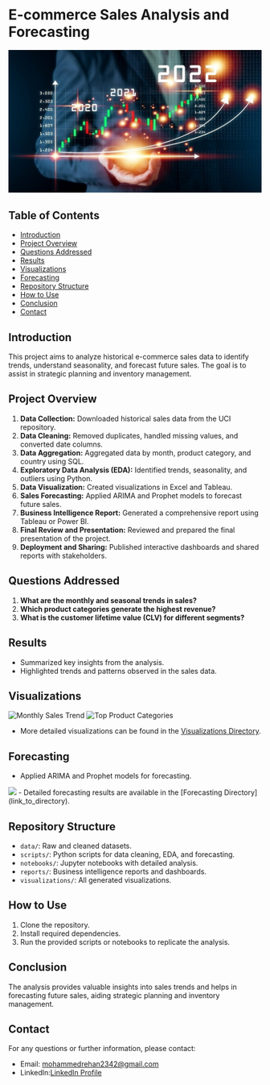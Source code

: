 # E-commerce Sales Analysis and Forecasting
<img src='CoverECommerce.jpg' />

## Table of Contents
- [Introduction](#introduction)
- [Project Overview](#project-overview)
- [Questions Addressed](#Questions-Addressed)
- [Results](#results)
- [Visualizations](#visualizations)
- [Forecasting](#forecasting)
- [Repository Structure](#repository-structure)
- [How to Use](#how-to-use)
- [Conclusion](#conclusion)
- [Contact](#Contact)

## Introduction
This project aims to analyze historical e-commerce sales data to identify trends, understand seasonality, and forecast future sales. The goal is to assist in strategic planning and inventory management.

## Project Overview
1. **Data Collection:** Downloaded historical sales data from the UCI repository.
2. **Data Cleaning:** Removed duplicates, handled missing values, and converted date columns.
3. **Data Aggregation:** Aggregated data by month, product category, and country using SQL.
4. **Exploratory Data Analysis (EDA):** Identified trends, seasonality, and outliers using Python.
5. **Data Visualization:** Created visualizations in Excel and Tableau.
6. **Sales Forecasting:** Applied ARIMA and Prophet models to forecast future sales.
7. **Business Intelligence Report:** Generated a comprehensive report using Tableau or Power BI.
8. **Final Review and Presentation:** Reviewed and prepared the final presentation of the project.
9. **Deployment and Sharing:** Published interactive dashboards and shared reports with stakeholders.
   
## Questions Addressed
1. **What are the monthly and seasonal trends in sales?**
2. **Which product categories generate the highest revenue?**
3. **What is the customer lifetime value (CLV) for different segments?**

## Results
- Summarized key insights from the analysis.
- Highlighted trends and patterns observed in the sales data.

## Visualizations
![Monthly Sales Trend](path/to/monthly_sales_trend.png)
![Top Product Categories](path/to/top_product_categories.png)
- More detailed visualizations can be found in the [Visualizations Directory](link_to_directory).

## Forecasting
- Applied ARIMA and Prophet models for forecasting.
<img src='SARIMAX_Forecast_of_Monthly_Sales.png' />
- Detailed forecasting results are available in the [Forecasting Directory](link_to_directory).

## Repository Structure
- `data/`: Raw and cleaned datasets.
- `scripts/`: Python scripts for data cleaning, EDA, and forecasting.
- `notebooks/`: Jupyter notebooks with detailed analysis.
- `reports/`: Business intelligence reports and dashboards.
- `visualizations/`: All generated visualizations.

## How to Use
1. Clone the repository.
2. Install required dependencies.
3. Run the provided scripts or notebooks to replicate the analysis.

## Conclusion
The analysis provides valuable insights into sales trends and helps in forecasting future sales, aiding strategic planning and inventory management.

## Contact
For any questions or further information, please contact:
- Email: mohammedrehan2342@gmail.com
- LinkedIn:[LinkedIn Profile](https://www.linkedin.com/in/mohammed-rehan-483943231/)

